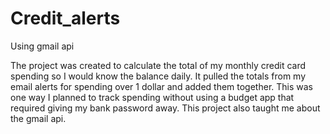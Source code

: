 # Credit_alerts
Using gmail api

The project was created to calculate the total of my monthly credit card spending so I would know the balance daily. It pulled the totals from my email alerts for spending over 1 dollar and added them together. This was one way I planned to track spending without using a budget app that required giving my bank password away. This project also taught me about the gmail api.
